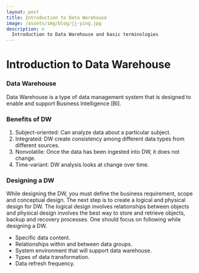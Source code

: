 ```yaml
---
layout: post
title: Introduction to Data Warehouse
image: /assets/img/blog/jj-ying.jpg
description: >
  Introduction to Data Warehouse and basic terminologies
---
```


# Introduction to Data Warehouse

### Data Warehouse
 
 Data Warehouse is a type of data management system that is designed to enable and support Business Intelligence [BI].

### Benefits of DW
 1. Subject-oriented: Can analyze data about a particular subject.
 2. Integrated: DW create consistency among different data types from different sources.
 3. Nonvolatile: Once the data has been ingested into DW, it does not change.
 4. Time-variant: DW analysis looks at change over time.


### Designing a DW 
While designing the DW, you must define the business requirement, scope and conceptual design. The next step is to create a logical and physical design for DW. The logical design involves relationships between objects and physical design involves the best way to store and retrieve objects, backup and recovery processes. One should focus on following while designing a DW.
- Specific data content.
- Relationships within and between data groups.
- System environment that will support data warehouse.
- Types of data transformation.
- Data refresh frequency.